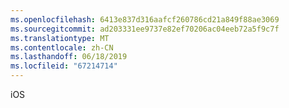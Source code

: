 ```yaml
---
ms.openlocfilehash: 6413e837d316aafcf260786cd21a849f88ae3069
ms.sourcegitcommit: ad203331ee9737e82ef70206ac04eeb72a5f9c7f
ms.translationtype: MT
ms.contentlocale: zh-CN
ms.lasthandoff: 06/18/2019
ms.locfileid: "67214714"
---
```

iOS